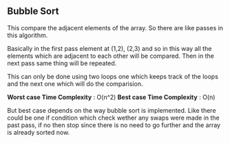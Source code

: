 ## Bubble Sort

This compare the adjacent elements of the array. So there are like passes in this algorithm. 

Basically in the first pass element at (1,2), (2,3) and so in this way all the elements which are adjacent to each other will be compared. Then in the next pass same thing will be repeated.

This can only be done using two loops one which keeps track of the loops and the next one which will do the comparision.

__Worst case Time Complexity__ : O(n^2)
__Best case Time Complexity__ : O(n)

But best case depends on the way bubble sort is implemented. Like there could be one if condition which check wether any swaps were made in the past pass, if no then stop since there is no need to go further and the array is already sorted now. 

